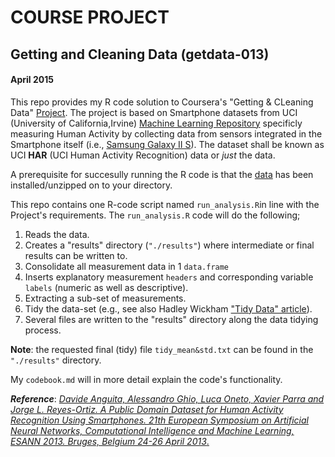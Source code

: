 # COURSE PROJECT
## Getting and Cleaning Data (getdata-013)
#### April 2015

This repo provides my R code solution to Coursera's "Getting & CLeaning Data" [Project](https://class.coursera.org/getdata-013/human_grading/view/courses/973500/assessments/3/submissions). The project is based on Smartphone datasets from UCI (University of California,Irvine) [Machine Learning Repository](http://archive.ics.uci.edu/ml/datasets/Human+Activity+Recognition+Using+Smartphones) specificly measuring Human Activity by collecting data from sensors integrated in the Smartphone itself (i.e., [Samsung Galaxy II S](http://www.gsmarena.com/samsung_i9100_galaxy_s_ii-3621.php)). The dataset shall be known as UCI __HAR__ (UCI Human Activity Recognition) data or _just_ the data.

A prerequisite for succesully running the R code is that the [data](https://d396qusza40orc.cloudfront.net/getdata%2Fprojectfiles%2FUCI%20HAR%20Dataset.zip) has been installed/unzipped on to your directory.

This repo contains one R-code script named `run_analysis.R`in line with the Project's requirements. The `run_analysis.R` code will do the following;

1. Reads the data.
2. Creates a "results" directory (`"./results"`) where intermediate or final results can be written to.
2. Consolidate all measurement data in 1 `data.frame`
3. Inserts explanatory measurement `headers` and corresponding variable `labels` (numeric as well as descriptive).
4. Extracting a sub-set of measurements.
5. Tidy the data-set (e.g., see also Hadley Wickham ["Tidy Data" article](http://vita.had.co.nz/papers/tidy-data.pdf)).
6. Several files are written to the "results" directory along the data tidying process.

__Note__: the requested final (tidy) file `tidy_mean&std.txt` can be found in the `"./results"` directory.

My `codebook.md` will in more detail explain the code's functionality.

___Reference___: [_Davide Anguita, Alessandro Ghio, Luca Oneto, Xavier Parra and Jorge L. Reyes-Ortiz. A Public Domain Dataset for Human Activity Recognition Using Smartphones. 21th European Symposium on Artificial Neural Networks, Computational Intelligence and Machine Learning, ESANN 2013. Bruges, Belgium 24-26 April 2013_.](https://www.elen.ucl.ac.be/Proceedings/esann/esannpdf/es2013-84.pdf)
